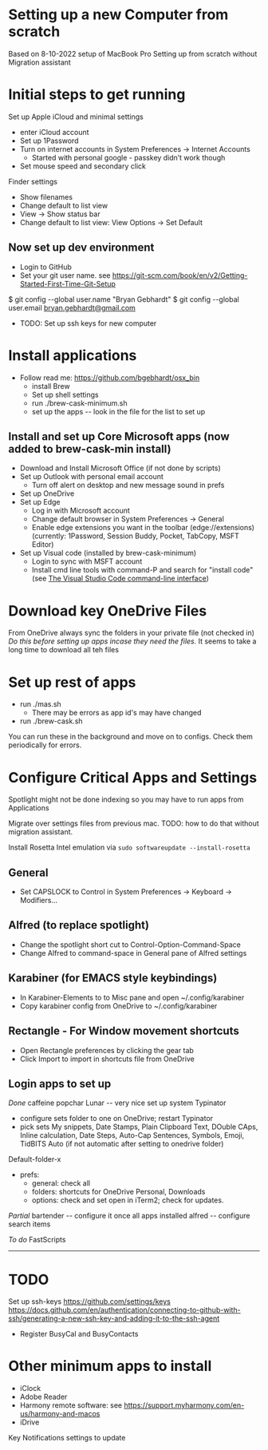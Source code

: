 # Setting up a new Computer from scratch

Based on 8-10-2022 setup of MacBook Pro
Setting up from scratch without Migration assistant


# Initial steps to get running

Set up Apple iCloud and minimal settings

- enter iCloud account
- Set up 1Password
- Turn on internet accounts in System Preferences -> Internet Accounts
    - Started with personal google - passkey didn’t work though
- Set mouse speed and secondary click

Finder settings

* Show filenames
* Change default to list view
* View -> Show status bar
* Change default to list view: View Options -> Set Default


## Now set up dev environment

- Login to GitHub
- Set your git user name. see https://git-scm.com/book/en/v2/Getting-Started-First-Time-Git-Setup

$ git config --global user.name "Bryan Gebhardt"
$ git config --global user.email bryan.gebhardt@gmail.com

- TODO: Set up ssh keys for new computer

# Install applications

- Follow read me: https://github.com/bgebhardt/osx_bin
    - install Brew
    - Set up shell settings
    - run ./brew-cask-minimum.sh
    - set up the apps -- look in the file for the list to set up

## Install and set up Core Microsoft apps (now added to brew-cask-min install)

- Download and Install Microsoft Office (if not done by scripts)
- Set up Outlook with personal email account
    - Turn off alert on desktop and new message sound in prefs
- Set up OneDrive
- Set up Edge
    - Log in with Microsoft account
    - Change default browser in System Preferences -> General
    - Enable edge extensions you want in the toolbar (edge://extensions) (currently: 1Password, Session Buddy, Pocket, TabCopy, MSFT Editor)
- Set up Visual code (installed by brew-cask-minimum)
    - Login to sync with MSFT account
    - Install cmd line tools with command-P and search for "install code" (see [The Visual Studio Code command-line interface](https://code.visualstudio.com/docs/editor/command-line))

# Download key OneDrive Files

From OneDrive always sync the folders in your private file (not checked in)
*Do this before setting up apps incase they need the files.*
It seems to take a long time to download all teh files

# Set up rest of apps

* run ./mas.sh
    * There may be errors as app id's may have changed
* run ./brew-cask.sh

You can run these in the background and move on to configs. Check them periodically for errors.

# Configure Critical Apps and Settings

Spotlight might not be done indexing so you may have to run apps from Applications

Migrate over settings files from previous mac.
TODO: how to do that without migration assistant.

Install Rosetta Intel emulation via `sudo softwareupdate --install-rosetta`

## General

* Set CAPSLOCK to Control in System Preferences -> Keyboard -> Modifiers...

## Alfred (to replace spotlight)

* Change the spotlight short cut to Control-Option-Command-Space
* Change Alfred to command-space in General pane of Alfred settings

## Karabiner (for EMACS style keybindings)

* In Karabiner-Elements to to Misc pane and open ~/.config/karabiner
* Copy karabiner config from OneDrive to ~/.config/karabiner

## Rectangle - For Window movement shortcuts

* Open Rectangle preferences by clicking the gear tab
* Click Import to import in shortcuts file from OneDrive


## Login apps to set up

*Done*
caffeine 
popchar
Lunar -- very nice set up system
Typinator 

* configure sets folder to one on OneDrive; restart Typinator
* pick sets My snippets, Date Stamps, Plain Clipboard Text, DOuble CAps, Inline calculation, Date Steps, Auto-Cap Sentences, Symbols, Emoji, TidBITS Auto (if not automatic after setting to onedrive folder)

Default-folder-x

* prefs: 
    * general: check all
    * folders: shortcuts for OneDrive Personal, Downloads
    * options: check and set open in iTerm2; check for updates.

*Partial*
bartender -- configure it once all apps installed
alfred -- configure search items

*To do*
FastScripts



---

# TODO

Set up ssh-keys
https://github.com/settings/keys
https://docs.github.com/en/authentication/connecting-to-github-with-ssh/generating-a-new-ssh-key-and-adding-it-to-the-ssh-agent

* Register BusyCal and BusyContacts



# Other minimum apps to install

- iClock
- Adobe Reader
- Harmony remote software: see https://support.myharmony.com/en-us/harmony-and-macos
- iDrive


Key Notifications settings to update
